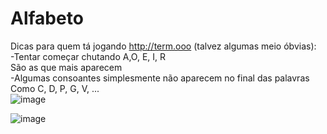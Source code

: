 # Alfabeto
Dicas para quem tá jogando http://term.ooo (talvez algumas meio óbvias):   
-Tentar começar chutando A,O, E, I, R  
São as que mais aparecem  
-Algumas consoantes simplesmente não aparecem no final das palavras  
Como C, D, P, G, V, ...  
![image](https://user-images.githubusercontent.com/50224653/153085210-e6ca2766-7675-41c5-a710-6b1072126155.png)


![image](https://user-images.githubusercontent.com/50224653/153035861-e5442a96-6757-4f35-9cb7-82c63f59c27c.png)
